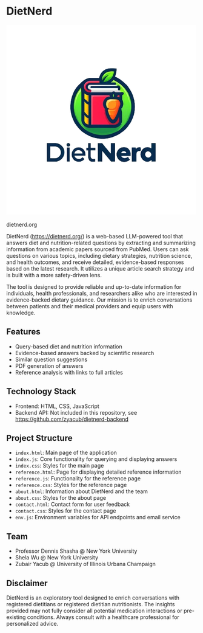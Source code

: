 # DietNerd

![DietNerd Logo](dietnerd-website/assets/dietnerd_logo.png)

dietnerd.org

DietNerd (https://dietnerd.org/) is a web-based LLM-powered tool that answers diet and nutrition-related questions by extracting and summarizing information from academic papers sourced from PubMed. Users can ask questions on various topics, including dietary strategies, nutrition science, and health outcomes, and receive detailed, evidence-based responses based on the latest research. It utilizes a unique article search strategy and is built with a more safety-driven lens.

The tool is designed to provide reliable and up-to-date information for individuals, health professionals, and researchers alike who are interested in evidence-backed dietary guidance. Our mission is to enrich conversations between patients and their medical providers and equip users with knowledge.

## Features

- Query-based diet and nutrition information
- Evidence-based answers backed by scientific research
- Similar question suggestions
- PDF generation of answers
- Reference analysis with links to full articles

## Technology Stack

- Frontend: HTML, CSS, JavaScript
- Backend API: Not included in this repository, see https://github.com/zyacub/dietnerd-backend
## Project Structure

- `index.html`: Main page of the application
- `index.js`: Core functionality for querying and displaying answers
- `index.css`: Styles for the main page
- `reference.html`: Page for displaying detailed reference information
- `reference.js`: Functionality for the reference page
- `reference.css`: Styles for the reference page
- `about.html`: Information about DietNerd and the team
- `about.css`: Styles for the about page
- `contact.html`: Contact form for user feedback
- `contact.css`: Styles for the contact page
- `env.js`: Environment variables for API endpoints and email service

## Team

- Professor Dennis Shasha @ New York University
- Shela Wu @ New York University
- Zubair Yacub @ University of Illinois Urbana Champaign

## Disclaimer

DietNerd is an exploratory tool designed to enrich conversations with registered dietitians or registered dietitian nutritionists. The insights provided may not fully consider all potential medication interactions or pre-existing conditions. Always consult with a healthcare professional for personalized advice.

